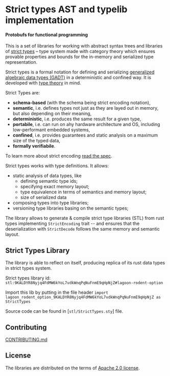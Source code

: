 # Strict types AST and typelib implementation

#### Protobufs for functional programming

This is a set of libraries for working with abstract syntax trees and libraries
of [strict types] &ndash; type system made with category theory which ensures
provable properties and bounds for the in-memory and serialized type
representation.

Strict types is a formal notation for defining and serializing
[generalized algebraic data types (GADT)][gadt] in a deterministic
and confined way. It is developed with [type theory] in mind.

Strict Types are:
* __schema-based__ (with the schema being strict encoding notation),
* __semantic__, i.e. defines types not just as they are layed out in memory,
  but also depending on their meaning,
* __deterministic__, i.e. produces the same result for a given type,
* __portabile__, i.e. can run on ahy hardware architecture and OS, including
  low-performant embedded systems,
* __confined__, i.e. provides guarantees and static analysis on a maximum size
  of the typed data,
* __formally verifiabile__.

To learn more about strict encoding [read the spec](https://strict-types.org).

Strict types works with type definitions. It allows:
- static analysis of data types, like
  * defining semantic type ids;
  * specifying exact memory layout;
  * type equivalence in terms of semantics and memory layout;
  * size of serialized data
- composing types into type libraries;
- versioning type libraries basing on the semantic types;

The library allows to generate & compile strict type libraries (STL) from rust 
types implementing `StrictEncoding` trait -- and ensures that the 
deserialization with `StrictDecode` follows the same memory and semantic layout.


## Strict Types Library

The library is able to reflect on itself, producing replica of its rust data
types in strict types system.

Strict types library id:
`stl:9KALDYR8Nyjq4FdMW6kYoL7vdkWnqPqNuFnmE9qHpNjZ#lagoon-rodent-option`

Import this lib by putting in the file header
`import lagoon_rodent_option_9KALDYR8Nyjq4FdMW6kYoL7vdkWnqPqNuFnmE9qHpNjZ as StrictTypes`

Source code can be found in [`stl/StrictTypes.sty`] file.


## Contributing

[CONTRIBUTING.md](../CONTRIBUTING.md)

## License

The libraries are distributed on the terms of [Apache 2.0 license](LICENSE).

[strict types]: https://strict-types.org
[gadt]: https://en.wikipedia.org/wiki/Algebraic_data_type
[type theory]: https://en.wikipedia.org/wiki/Type_theory
